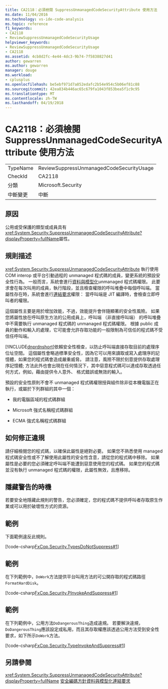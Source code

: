 ```yaml
---
title: CA2118：必須檢閱 SuppressUnmanagedCodeSecurityAttribute 使用方法
ms.date: 11/04/2016
ms.technology: vs-ide-code-analysis
ms.topic: reference
f1_keywords:
- CA2118
- ReviewSuppressUnmanagedCodeSecurityUsage
helpviewer_keywords:
- ReviewSuppressUnmanagedCodeSecurityUsage
- CA2118
ms.assetid: 4cb8d2fc-4e44-4dc3-9b74-7f5838827d41
author: gewarren
ms.author: gewarren
manager: douge
ms.workload:
- cplusplus
ms.openlocfilehash: be5ebf971d7a852edafc2b54e954c5b06ef81c88
ms.sourcegitcommit: 42ea834b446ac65c679fa1043f853bea5f1c9c95
ms.translationtype: MT
ms.contentlocale: zh-TW
ms.lasthandoff: 04/19/2018
---
```

# <a name="ca2118-review-suppressunmanagedcodesecurityattribute-usage"></a>CA2118：必須檢閱 SuppressUnmanagedCodeSecurityAttribute 使用方法
|||
|-|-|
|TypeName|ReviewSuppressUnmanagedCodeSecurityUsage|
|CheckId|CA2118|
|分類|Microsoft.Security|
|中斷變更|中斷|

## <a name="cause"></a>原因
 公用或受保護的類型或成員具有<xref:System.Security.SuppressUnmanagedCodeSecurityAttribute?displayProperty=fullName>屬性。

## <a name="rule-description"></a>規則描述
 <xref:System.Security.SuppressUnmanagedCodeSecurityAttribute> 執行使用 COM interop 或平台引動過程的 unmanaged 程式碼的成員，變更系統的預設安全性行為。 一般而言，系統會進行[資料與模型化](/dotnet/framework/data/index)unmanaged 程式碼權限。 此要求會在每次叫用的成員，執行階段，並且檢查權限的呼叫堆疊中每個呼叫端。 當屬性存在時，系統會進行[連結要求](/dotnet/framework/misc/link-demands)權限： 當呼叫端是 JIT 編譯時，會檢查立即呼叫者的權限。

 這個屬性主要是用於增加效能，不過，效能提升會伴隨顯著的安全性風險。 如果您將屬性放在呼叫原生方法的公用成員上，呼叫端 （非直接呼叫端） 的呼叫堆疊中不需要執行 unmanaged 程式碼的 unmanaged 程式碼權限。 根據 public 成員的動作和輸入的處理，它可能會允許存取功能的一般限制為可信任的程式碼不受信任呼叫端。

 [!INCLUDE[dnprdnshort](../code-quality/includes/dnprdnshort_md.md)]依賴安全性檢查，以防止呼叫端直接存取目前的處理序位址空間。 這個屬性會略過標準安全性，因為它可以用來讀取或寫入處理序的記憶體，如果您的程式碼會造成嚴重威脅。 請注意，風險不限於刻意提供存取處理序記憶體; 方法此外也會出現在任何情況下，其中惡意程式碼可以達成存取透過任何方式，例如，藉由提供令人意外、 格式錯誤或無效的輸入。

 預設的安全性原則不會不 unmanaged 程式碼權限授與組件除非從本機電腦正在執行，或屬於下列群組的其中一個：

-   我的電腦區域的程式碼群組

-   Microsoft 強式名稱程式碼群組

-   ECMA 強式名稱程式碼群組

## <a name="how-to-fix-violations"></a>如何修正違規
 請仔細檢閱您的程式碼，以確保此屬性是絕對必要。 如果您不熟悉使用 managed 程式碼安全性或不了解使用此屬性的安全性含意，請從您的程式碼中移除。 如果屬性是必要的您必須確定呼叫端不能遭到惡意使用您的程式碼。 如果您的程式碼並沒有執行 unmanaged 程式碼的權限，此屬性無效，且應移除。

## <a name="when-to-suppress-warnings"></a>隱藏警告的時機
 若要安全地隱藏此規則的警告，您必須確定，您的程式碼不提供呼叫者存取原生作業或可以用於破壞性方式的資源。

## <a name="example"></a>範例
 下面範例違反此規則。

 [!code-csharp[FxCop.Security.TypesDoNotSuppress#1](../code-quality/codesnippet/CSharp/ca2118-review-suppressunmanagedcodesecurityattribute-usage_1.cs)]

## <a name="example"></a>範例
 在下列範例中，`DoWork`方法提供平台叫用方法的可公開存取的程式碼路徑`FormatHardDisk`。

 [!code-csharp[FxCop.Security.PInvokeAndSuppress#1](../code-quality/codesnippet/CSharp/ca2118-review-suppressunmanagedcodesecurityattribute-usage_2.cs)]

## <a name="example"></a>範例
 在下列範例中，公用方法`DoDangerousThing`造成違規。 若要解決違規，`DoDangerousThing`應該設定成私用，而且其存取權應該透過公用方法受到安全性要求，如下所示`DoWork`方法。

 [!code-csharp[FxCop.Security.TypeInvokeAndSuppress#1](../code-quality/codesnippet/CSharp/ca2118-review-suppressunmanagedcodesecurityattribute-usage_3.cs)]

## <a name="see-also"></a>另請參閱
 <xref:System.Security.SuppressUnmanagedCodeSecurityAttribute?displayProperty=fullName> [安全編碼方針](/dotnet/standard/security/secure-coding-guidelines)[資料與模型化](/dotnet/framework/data/index)[連結要求](/dotnet/framework/misc/link-demands)
